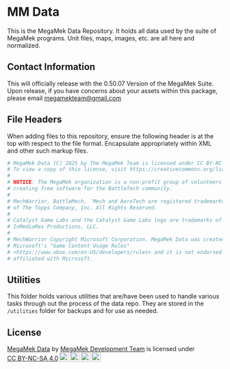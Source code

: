 # MM Data

This is the MegaMek Data Repository. It holds all data used by the suite of MegaMek programs. Unit files, maps, images,
etc. are all here and normalized.

## Contact Information

This will officially release with the 0.50.07 Version of the MegaMek Suite. Upon release, if you have concerns about
your assets within this package, please email <megamekteam@gmail.com>

## File Headers

When adding files to this repository, ensure the following header is at the top with respect to the file format.
Encapsulate appropriately within XML and other such markup files.

```yaml
# MegaMek Data (C) 2025 by The MegaMek Team is licensed under CC BY-NC-SA 4.0.
# To view a copy of this license, visit https://creativecommons.org/licenses/by-nc-sa/4.0/
#
# NOTICE: The MegaMek organization is a non-profit group of volunteers
# creating free software for the BattleTech community.
#
# MechWarrior, BattleMech, `Mech and AeroTech are registered trademarks
# of The Topps Company, Inc. All Rights Reserved.
#
# Catalyst Game Labs and the Catalyst Game Labs logo are trademarks of
# InMediaRes Productions, LLC.
#
# MechWarrior Copyright Microsoft Corporation. MegaMek Data was created under
# Microsoft's "Game Content Usage Rules"
# <https://www.xbox.com/en-US/developers/rules> and it is not endorsed by or
# affiliated with Microsoft.
```

## Utilities

This folder holds various utilities that are/have been used to handle various tasks through out the process of the data repo.
They are stored in the `/utilities` folder for backups and for use as needed.

## License

<p><a property="dct:title" rel="cc:attributionURL" href="https://github.com/MegaMek/mm-data">MegaMek Data</a> by <a rel="cc:attributionURL dct:creator" property="cc:attributionName" href="https://github.com/MegaMek">MegaMek Development Team</a> is licensed under <a href="https://creativecommons.org/licenses/by-nc-sa/4.0/?ref=chooser-v1" target="_blank" rel="license noopener noreferrer" style="display:inline-block;">CC BY-NC-SA 4.0<img style="height:22px!important;margin-left:3px;vertical-align:text-bottom;" src="https://mirrors.creativecommons.org/presskit/icons/cc.svg?ref=chooser-v1" alt=""><img style="height:22px!important;margin-left:3px;vertical-align:text-bottom;" src="https://mirrors.creativecommons.org/presskit/icons/by.svg?ref=chooser-v1" alt=""><img style="height:22px!important;margin-left:3px;vertical-align:text-bottom;" src="https://mirrors.creativecommons.org/presskit/icons/nc.svg?ref=chooser-v1" alt=""><img style="height:22px!important;margin-left:3px;vertical-align:text-bottom;" src="https://mirrors.creativecommons.org/presskit/icons/sa.svg?ref=chooser-v1" alt=""></a></p>
